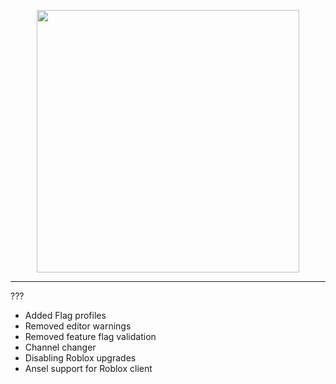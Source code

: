 

<p align="center">
    <img src="https://github.com/returnrqt/bloxstrap/raw/main/Images/mysteriousobject" width="420">
</p>

<div align="center">


</div>

----



???
   - Added Flag profiles
   - Removed editor warnings
   - Removed feature flag validation
 - Channel changer
 - Disabling Roblox upgrades
 - Ansel support for Roblox client
 


